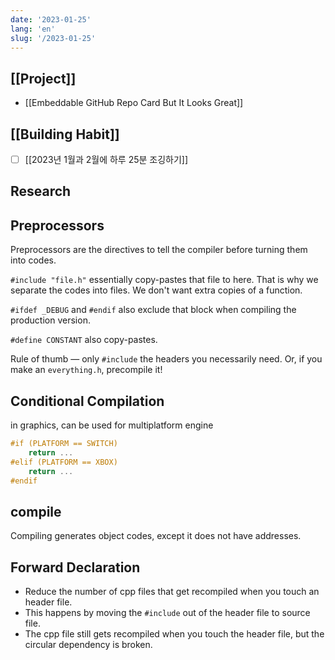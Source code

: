```yaml
---
date: '2023-01-25'
lang: 'en'
slug: '/2023-01-25'
---
```


## [[Project]]

- [[Embeddable GitHub Repo Card But It Looks Great]]

## [[Building Habit]]

- [ ] [[2023년 1월과 2월에 하루 25분 조깅하기]]

## Research

## Preprocessors

Preprocessors are the directives to tell the compiler before turning them into codes.

`#include "file.h"` essentially copy-pastes that file to here. That is why we separate the codes into files. We don't want extra copies of a function.

`#ifdef _DEBUG` and `#endif` also exclude that block when compiling the production version.

`#define CONSTANT` also copy-pastes.

Rule of thumb — only `#include` the headers you necessarily need.
Or, if you make an `everything.h`, precompile it!

## Conditional Compilation

in graphics, can be used for multiplatform engine

```cpp
#if (PLATFORM == SWITCH)
	return ...
#elif (PLATFORM == XBOX)
	return ...
#endif
```

## compile

Compiling generates object codes, except it does not have addresses.

## Forward Declaration

- Reduce the number of cpp files that get recompiled when you touch an header file.
- This happens by moving the `#include` out of the header file to source file.
- The cpp file still gets recompiled when you touch the header file, but the circular dependency is broken.
